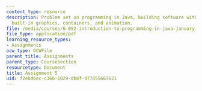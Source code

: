 ```yaml
---
content_type: resource
description: Problem set on programming in Java, building software with objects, Java's
  built-in graphics, containers, and animation.
file: /media/courses/6-092-introduction-to-programming-in-java-january-iap-2010/f2ebd6ecc3661029db6f977855667621_MIT6_092IAP10_assn05.pdf
file_type: application/pdf
learning_resource_types:
- Assignments
ocw_type: OCWFile
parent_title: Assignments
parent_type: CourseSection
resourcetype: Document
title: Assignment 5
uid: f2ebd6ec-c366-1029-db6f-977855667621
---
```

